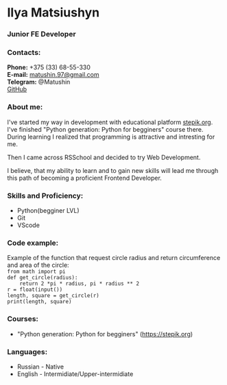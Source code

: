 # **Ilya Matsiushyn**
### **Junior FE Developer**
### **Contacts:**
**Phone:** +375 (33) 68-55-330\
**E-mail:** matushin.97@gmail.com\
**Telegram:** @Matushin\
[GitHub](https://github.com/Matushini97)
### **About me:**
I've started my way in development with educational platform [stepik.org](https://stepik.org). I've finished "Python generation: Python for begginers" course there. During learning I realized that programming is attractive and intresting for me.

Then I came across RSSchool and decided to try Web Development.

I believe, that my ability to learn and to gain new skills will lead me through this path of becoming a proficient Frontend Developer.
### **Skills and Proficiency:**
* Python(begginer LVL)
* Git
* VScode
### **Code example:**
Example of the function that request circle radius and return circumference and area of the circle:\
`from math import pi`\
`def get_circle(radius):`\
`    return 2 *pi * radius, pi * radius ** 2`\
`r = float(input())`\
`length, square = get_circle(r)`\
`print(length, square)`

### **Courses:**
* "Python generation: Python for begginers" (https://stepik.org)

### **Languages:**
* Russian - Native
* English - Intermidiate/Upper-intermidiate
